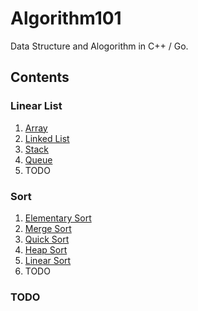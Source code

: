 # Algorithm101

Data Structure and Alogorithm in C++ / Go.

## Contents

### Linear List

1. [Array](https://github.com/yichenluan/Algorithm101/blob/master/Linear_list/array.md)
2. [Linked List](https://github.com/yichenluan/Algorithm101/blob/master/Linear_list/linked_list.md)
3. [Stack](https://github.com/yichenluan/Algorithm101/blob/master/Linear_list/stack.md)
4. [Queue](https://github.com/yichenluan/Algorithm101/blob/master/Linear_list/queue.md)
5. TODO


### Sort

1. [Elementary Sort](https://github.com/yichenluan/Algorithm101/blob/master/Sort/elementary_sort.md)
2. [Merge Sort](https://github.com/yichenluan/Algorithm101/blob/master/Sort/merge_sort.md)
3. [Quick Sort](https://github.com/yichenluan/Algorithm101/blob/master/Sort/quick_sort.md)
4. [Heap Sort](https://github.com/yichenluan/Algorithm101/blob/master/Sort/heap_sort.md)
5. [Linear Sort](https://github.com/yichenluan/Algorithm101/blob/master/Sort/linear_sort.md)
6. TODO 


### TODO
